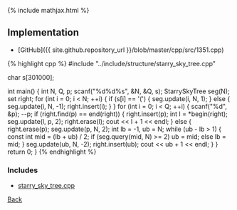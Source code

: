 {% include mathjax.html %}



## Implementation

- [GitHub]({{ site.github.repository_url }}/blob/master/cpp/src/1351.cpp)

{% highlight cpp %}
#include "../include/structure/starry_sky_tree.cpp"

char s[301000];

int main() {
  int N, Q, p;
  scanf("%d%d%s", &N, &Q, s);
  StarrySkyTree<int> seg(N);
  set<int> right;
  for (int i = 0; i < N; ++i) {
    if (s[i] == '(') {
      seg.update(i, N, 1);
    }
    else {
      seg.update(i, N, -1);
      right.insert(i);
    }
  }
  for (int i = 0; i < Q; ++i) {
    scanf("%d", &p);
    --p;
    if (right.find(p) == end(right)) {
      right.insert(p);
      int l = *begin(right);
      seg.update(l, p, 2);
      right.erase(l);
      cout << l + 1 << endl;
    }
    else {
      right.erase(p);
      seg.update(p, N, 2);
      int lb = -1, ub = N;
      while (ub - lb > 1) {
        const int mid = (lb + ub) / 2;
        if (seg.query(mid, N) >= 2)
          ub = mid;
        else
          lb = mid;
      }
      seg.update(ub, N, -2);
      right.insert(ub);
      cout << ub + 1 << endl;
    }
  }
  return 0;
}
{% endhighlight %}

### Includes

- [starry_sky_tree.cpp](../include/structure/starry_sky_tree)

[Back](..)
